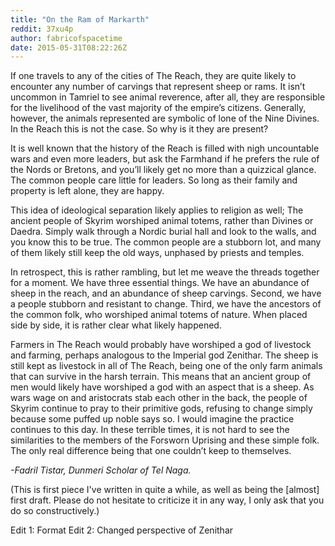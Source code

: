 ```yaml
---
title: "On the Ram of Markarth"
reddit: 37xu4p
author: fabricofspacetime
date: 2015-05-31T08:22:26Z
---
```


If one travels to any of the cities of The Reach, they are quite likely to encounter any number of carvings that represent sheep or rams. It isn’t uncommon in Tamriel to see animal reverence, after all, they are responsible for the livelihood of the vast majority of the empire’s citizens. Generally, however, the animals represented are symbolic of lone of the Nine Divines. In the Reach this is not the case. So why is it they are present?

It is well known that the history of the Reach is filled with nigh uncountable wars and even more leaders, but ask the Farmhand if he prefers the rule of the Nords or Bretons, and you’ll likely get no more than a quizzical glance. The common people care little for leaders. So long as their family and property is left alone, they are happy.

This idea of ideological separation likely applies to religion as well; The ancient people of Skyrim worshiped animal totems, rather than Divines or Daedra. Simply walk through a Nordic burial hall and look to the walls, and you know this to be true. The common people are a stubborn lot, and many of them likely still keep the old ways, unphased by priests and temples.

In retrospect, this is rather rambling, but let me weave the threads together for a moment. We have three essential things. We have an abundance of sheep in the reach, and an abundance of sheep carvings. Second, we have a people stubborn and resistant to change. Third, we have the ancestors of the common folk, who worshiped animal totems of nature. When placed side by side, it is rather clear what likely happened. 

Farmers in The Reach would probably have worshiped a god of livestock and farming, perhaps analogous to the Imperial god Zenithar. The sheep is still kept as livestock in all of The Reach, being one of the only farm animals that can survive in the harsh terrain. This means that an ancient group of men would likely have worshiped a god with an aspect that is a sheep. As wars wage on and aristocrats stab each other in the back, the people of Skyrim continue to pray to their primitive gods, refusing to change simply because some puffed up noble says so. I would imagine the practice continues to this day. In these terrible times, it is not hard to see the similarities to the members of the Forsworn Uprising and these simple folk. The only real difference being that one couldn’t keep to themselves.


*-Fadril Tistar, Dunmeri Scholar of Tel Naga.*


(This is first piece I've written in quite a while, as well as being the [almost] first draft. Please do not hesitate to criticize it in any way, I only ask that you do so constructively.) 

Edit 1: Format
Edit 2: Changed perspective of Zenithar
